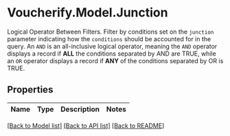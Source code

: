 # Voucherify.Model.Junction
Logical Operator Between Filters. Filter by conditions set on the `junction` parameter indicating how the `conditions` should be accounted for in the query. An `AND` is an all-inclusive logical operator, meaning the `AND` operator displays a record if **ALL** the conditions separated by AND are TRUE, while  an `OR` operator displays a record if **ANY** of the conditions separated by OR is TRUE.

## Properties

Name | Type | Description | Notes
------------ | ------------- | ------------- | -------------

[[Back to Model list]](../README.md#documentation-for-models) [[Back to API list]](../README.md#documentation-for-api-endpoints) [[Back to README]](../README.md)

